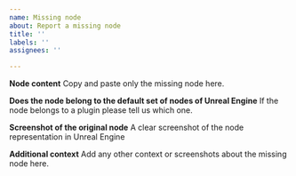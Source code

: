 ```yaml
---
name: Missing node
about: Report a missing node
title: ''
labels: ''
assignees: ''

---
```


**Node content**
Copy and paste only the missing node here.

**Does the node belong to the default set of nodes of Unreal Engine**
If the node belongs to a plugin please tell us which one.

**Screenshot of the original node**
A clear screenshot of the node representation in Unreal Engine

**Additional context**
Add any other context or screenshots about the missing node here.

